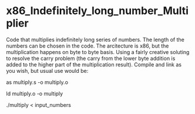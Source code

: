 # x86_Indefinitely_long_number_Multiplier
Code that multiplies indefinitely long series of  numbers. The length of the numbers can be chosen in the code.
The arcitecture is x86, but the multiplication happens on byte to byte basis. 
Using a fairly creative soluting to resolve the carry problem (the carry from the lower byte addition is added to the higher part of the multiplication result).
Compile and link as you wish, but usual use would be:

as multiply.s -o multiply.o

ld multiply.o -o multiply

./multiply < input_numbers
